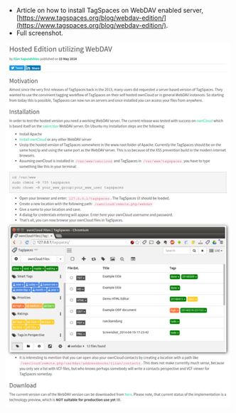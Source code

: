 * Article on how to install TagSpaces on WebDAV enabled server, [https://www.tagspaces.org/blog/webdav-edition/](https://www.tagspaces.org/blog/webdav-edition/).
* Full screenshot.

![./20161008-1919-gmt+2-how-to-install-tagspaces-on-webdav-1.png](./20161008-1919-gmt+2-how-to-install-tagspaces-on-webdav-1.png)